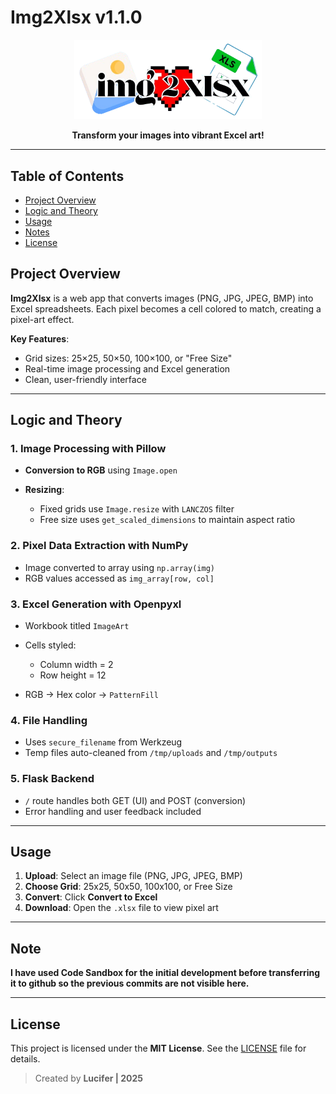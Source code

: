 # Img2Xlsx v1.1.0

<div align="center">
  <img src="images/img_2_xlsx_logo.png" alt="Img2Xlsx Logo" width="300">
</div>

<p align="center">
  <strong>Transform your images into vibrant Excel art!</strong>
</p>

---

## Table of Contents

* [Project Overview](#project-overview)
* [Logic and Theory](#logic-and-theory)
* [Usage](#usage)
* [Notes](#notes)
* [License](#license)

## Project Overview

**Img2Xlsx** is a web app that converts images (PNG, JPG, JPEG, BMP) into Excel spreadsheets. Each pixel becomes a cell colored to match, creating a pixel-art effect.

**Key Features**:

* Grid sizes: 25×25, 50×50, 100×100, or "Free Size"
* Real-time image processing and Excel generation
* Clean, user-friendly interface

---

## Logic and Theory

### 1. Image Processing with Pillow

* **Conversion to RGB** using `Image.open`
* **Resizing**:

  * Fixed grids use `Image.resize` with `LANCZOS` filter
  * Free size uses `get_scaled_dimensions` to maintain aspect ratio

### 2. Pixel Data Extraction with NumPy

* Image converted to array using `np.array(img)`
* RGB values accessed as `img_array[row, col]`

### 3. Excel Generation with Openpyxl

* Workbook titled `ImageArt`
* Cells styled:

  * Column width = 2
  * Row height = 12
* RGB → Hex color → `PatternFill`

### 4. File Handling

* Uses `secure_filename` from Werkzeug
* Temp files auto-cleaned from `/tmp/uploads` and `/tmp/outputs`

### 5. Flask Backend

* `/` route handles both GET (UI) and POST (conversion)
* Error handling and user feedback included

---

## Usage

1. **Upload**: Select an image file (PNG, JPG, JPEG, BMP)
2. **Choose Grid**: 25x25, 50x50, 100x100, or Free Size
3. **Convert**: Click **Convert to Excel**
4. **Download**: Open the `.xlsx` file to view pixel art

---

## Note

**I have used Code Sandbox for the initial development before transferring it to github so the previous commits are not visible here.**

---

## License

This project is licensed under the **MIT License**.
See the [LICENSE](LICENSE) file for details.

> Created by **Lucifer | 2025**
